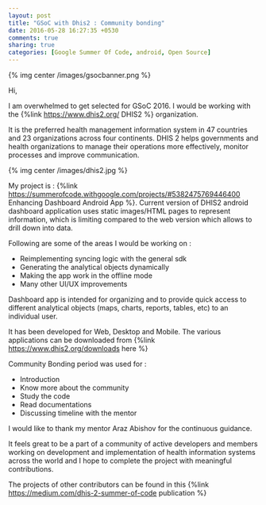 ```yaml
---
layout: post
title: "GSoC with Dhis2 : Community bonding"
date: 2016-05-28 16:27:35 +0530
comments: true
sharing: true
categories: [Google Summer Of Code, android, Open Source]
---
```


{% img center /images/gsocbanner.png  %}

Hi,

I am overwhelmed to get selected for GSoC 2016. I would be working with the {%link https://www.dhis2.org/ DHIS2 %} organization.

It is the preferred health management information system in 47 countries and 23 organizations across four continents. DHIS 2 helps governments and health organizations to manage their operations more effectively, monitor processes and improve communication.

{% img center /images/dhis2.jpg  %}

My project is : {%link  https://summerofcode.withgoogle.com/projects/#5382475769446400 Enhancing Dashboard Android App %}.  Current version of DHIS2 android dashboard application uses static images/HTML pages to represent information, which is limiting compared to the web version which allows to drill down into data.

Following are some of the areas I would be working on :

- Reimplementing syncing logic with the general sdk
- Generating the analytical objects dynamically
- Making the app work in the offline mode
- Many other UI/UX improvements

Dashboard app is intended for organizing and to provide quick access to different analytical objects (maps, charts, reports, tables, etc) to an individual user. 

It has been developed for Web, Desktop and Mobile. 
The various applications can be downloaded from {%link https://www.dhis2.org/downloads here %}


Community Bonding period was used for :

- Introduction
- Know more about the community
- Study the code 
- Read documentations 
- Discussing timeline with the mentor

I would like to thank my mentor Araz Abishov for the continuous guidance.

It feels great to be a part of a community of active developers and members working on development and implementation of health information systems across the world and I hope to complete the project with meaningful contributions.

The projects of other contributors can be found in this {%link  https://medium.com/dhis-2-summer-of-code publication %}


